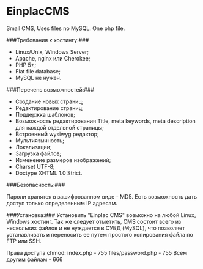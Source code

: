 EinplacCMS
==========

Small CMS, Uses files no MySQL. One php file.


###Требования к хостингу:###

* Linux/Unix, Windows Server;
* Apache, nginx или Cherokee;
* PHP 5+;
* Flat file database;
* MySQL не нужен.

###Перечень возможностей:###

* Создание новых страниц;
* Редактирование страниц;
* Поддержка шаблонов;
* Возможность редактирования Title, meta keywords, meta description для каждой отдельной страницы;
* Встроенный wysiwyg редактор;
* Мультиязычность;
* Локализации;
* Загрузка файлов;
* Изменение размеров изображений;
* Charset UTF-8;
* Doctype XHTML 1.0 Strict.

###Безопасность:###

Пароли хранятся в зашифрованном виде - MD5.
Есть возможность дать доступ только определенным IP адресам.

###Установка:###
Установить "Einplac CMS" возможно на любой Linux, Windows хостинг. Так же следует отметить, CMS состоит всего из нескольких файлов и не нуждается в СУБД (MySQL), что позволяет устанавливать и переносить ее путем простого копирования файла по FTP или SSH.

Права доступа chmod:
	index.php - 755
	files/password.php - 755
	Всем другим файлам - 666
    
